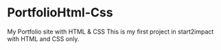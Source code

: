 # PortfolioHtml-Css
My Portfolio site with HTML &amp; CSS
This is my first project in start2impact with HTML and CSS only.